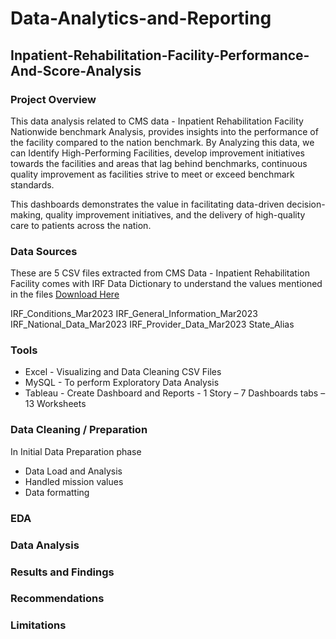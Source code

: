 # Data-Analytics-and-Reporting
## Inpatient-Rehabilitation-Facility-Performance-And-Score-Analysis

### Project Overview 
This data analysis related to CMS data - Inpatient Rehabilitation Facility Nationwide benchmark Analysis, provides insights into the performance of the facility compared to the nation benchmark. By Analyzing this data, we can Identify High-Performing Facilities, 
develop improvement initiatives towards the facilities and areas that lag behind benchmarks, continuous quality improvement as facilities strive to meet or exceed benchmark standards.

This dashboards demonstrates the value in facilitating data-driven decision-making, quality improvement initiatives, and the delivery of high-quality care to patients across the nation.

### Data Sources
These are 5 CSV files extracted from CMS Data - Inpatient Rehabilitation Facility comes with IRF Data Dictionary to understand the values mentioned in the files [Download Here](https://data.cms.gov/provider-data/topics/inpatient-rehabilitation-facilities
)

IRF_Conditions_Mar2023
IRF_General_Information_Mar2023
IRF_National_Data_Mar2023
IRF_Provider_Data_Mar2023
State_Alias

### Tools 
- Excel - Visualizing and Data Cleaning CSV Files
- MySQL - To perform Exploratory Data Analysis
- Tableau - Create Dashboard and Reports - 1 Story – 7 Dashboards tabs – 13 Worksheets

### Data Cleaning / Preparation

In Initial Data Preparation phase 
- Data Load and Analysis
- Handled mission values
- Data formatting 

### EDA

### Data Analysis

### Results and Findings
### Recommendations
### Limitations

